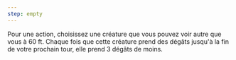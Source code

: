 ```yaml
---
step: empty
---
```

Pour une action, choisissez une créature que vous pouvez voir autre que vous à 60 ft. Chaque fois que cette créature prend des dégâts jusqu'à la fin de votre prochain tour, elle prend 3 dégâts de moins.